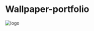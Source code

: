# Wallpaper-portfolio
![logo](https://github.com/x-imayank/Wallpapers/blob/main/assests/Screenshot%202024-01-25%20000303.png)
